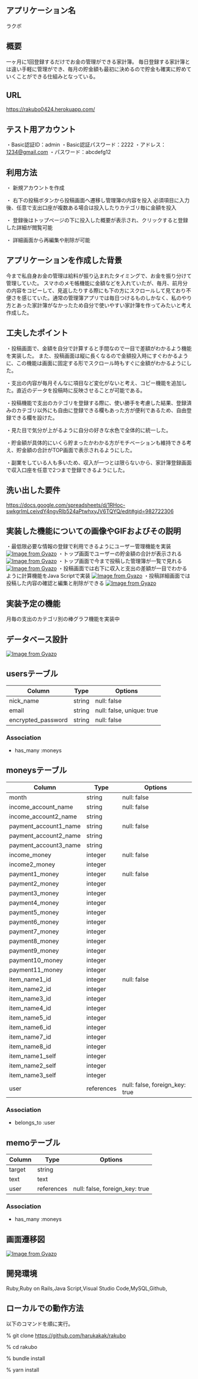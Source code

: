## アプリケーション名
ラクボ

## 概要
一ヶ月に1回登録するだけでお金の管理ができる家計簿。
毎日登録する家計簿とは違い手軽に管理ができ、毎月の貯金額も最初に決めるので貯金も確実に貯めていくことができる仕組みとなっている。

## URL
https://rakubo0424.herokuapp.com/

## テスト用アカウント
・Basic認証ID：admin
・Basic認証パスワード：2222
・アドレス：1234@gmail.com
・パスワード：abcdefg12

## 利用方法
・ 新規アカウントを作成

・ 右下の投稿ボタンから投稿画面へ遷移し管理簿の内容を投入
  必須項目に入力後、任意で支出口座が複数ある場合は投入したりカテゴリ毎に金額を投入

・ 登録後はトップページの下に投入した概要が表示され、クリックすると登録した詳細が閲覧可能

・ 詳細画面から再編集や削除が可能

## アプリケーションを作成した背景
今まで私自身お金の管理は給料が振り込まれたタイミングで、お金を振り分けて管理していた。
スマホのメモ帳機能に金額などを入れていたが、毎月、前月分の内容をコピーして、見返したりする際にも下の方にスクロールして見ており不便さを感じていた。通常の管理簿アプリでは毎日つけるものしかなく、私のやり方とあった家計簿がなかったため自分で使いやすい家計簿を作ってみたいと考え作成した。

## 工夫したポイント
・投稿画面で、金額を自分で計算すると手間なので一目で差額がわかるよう機能を実装した。
また、投稿画面は縦に長くなるので金額投入時にすぐわかるように、この機能は画面に固定する形でスクロール時もすぐに金額がわかるようにした。

・支出の内容が毎月そんなに項目など変化がないと考え、コピー機能を追加した。直近のデータを投稿時に反映させることが可能である。

・投稿機能で支出のカテゴリを登録する際に、使い勝手を考慮した結果、登録済みのカテゴリ以外にも自由に登録できる欄もあった方が便利であるため、自由登録できる欄を設けた。

・見た目で気分が上がるように自分の好きな水色で全体的に統一した。

・貯金額が具体的にいくら貯まったかわかる方がモチベーションも維持できる考え、貯金額の合計がTOP画面で表示されるようにした。

・副業をしている人も多いため、収入が一つとは限らないから、家計簿登録画面で収入口座を任意で2つまで登録できるようにした。

## 洗い出した要件
https://docs.google.com/spreadsheets/d/1RHoc-swkgrImLceivdY4ngvRlb524aPtwhxyJV6TQYQ/edit#gid=982722306

## 実装した機能についての画像やGIFおよびその説明
・最低限必要な情報の登録で利用できるようにユーザー管理機能を実装
[![Image from Gyazo](https://i.gyazo.com/27852e6af27b5bd675bf65385d1f0574.png)](https://gyazo.com/27852e6af27b5bd675bf65385d1f0574)
・トップ画面でユーザーの貯金額の合計が表示される
[![Image from Gyazo](https://i.gyazo.com/3cc733caa966b2f431e4d9582d473596.jpg)](https://gyazo.com/3cc733caa966b2f431e4d9582d473596)
・トップ画面で今まで投稿した管理簿が一覧で見れる
[![Image from Gyazo](https://i.gyazo.com/f6585a9e32281711e3ccd274d5a19668.png)](https://gyazo.com/f6585a9e32281711e3ccd274d5a19668)
・投稿画面では右下に収入と支出の差額が一目でわかるように計算機能をJava Scriptで実装
[![Image from Gyazo](https://i.gyazo.com/880e417fcbe1ee97e0b350dfe8ca0ad8.png)](https://gyazo.com/880e417fcbe1ee97e0b350dfe8ca0ad8)
・投稿詳細画面では投稿した内容の確認と編集と削除ができる
[![Image from Gyazo](https://i.gyazo.com/a9e552eb9dfaf53e9d33c57fbf96bd4e.png)](https://gyazo.com/a9e552eb9dfaf53e9d33c57fbf96bd4e)

## 実装予定の機能
月毎の支出のカテゴリ別の棒グラフ機能を実装中


## データベース設計
[![Image from Gyazo](https://i.gyazo.com/dd1e7c5eae09c4c0f36cb03f377c1713.png)](https://gyazo.com/dd1e7c5eae09c4c0f36cb03f377c1713)

## usersテーブル

| Column               | Type       | Options                        |
| -------------------- | ---------- | ------------------------------ |
| nick_name            | string     | null: false                    |
| email                | string     | null: false, unique: true      |
| encrypted_password   | string     | null: false                    |

### Association
- has_many :moneys

## moneysテーブル

| Column               | Type       | Options                        |
| -------------------- | ---------- | ------------------------------ |
| month                | string     | null: false                    |
| income_account_name  | string     | null: false                    |
| income_account2_name | string     |                                |
| payment_account1_name| string     | null: false                    |
| payment_account2_name| string     |                                |
| payment_account3_name| string     |                                |
| income_money         | integer    | null: false                    |
| income2_money        | integer    |                                |
| payment1_money       | integer    | null: false                    |
| payment2_money       | integer    |                                |
| payment3_money       | integer    |                                |
| payment4_money       | integer    |                                |
| payment5_money       | integer    |                                |
| payment6_money       | integer    |                                |
| payment7_money       | integer    |                                |
| payment8_money       | integer    |                                |
| payment9_money       | integer    |                                |
| payment10_money      | integer    |                                |
| payment11_money      | integer    |                                |
| item_name1_id        | integer    | null: false                    |
| item_name2_id        | integer    |                                |
| item_name3_id        | integer    |                                |
| item_name4_id        | integer    |                                |
| item_name5_id        | integer    |                                |
| item_name6_id        | integer    |                                |
| item_name7_id        | integer    |                                |
| item_name8_id        | integer    |                                |
| item_name1_self      | integer    |                                |
| item_name2_self      | integer    |                                |
| item_name3_self      | integer    |                                |
| user                 | references | null: false, foreign_key: true |

### Association
- belongs_to :user

## memoテーブル

| Column               | Type       | Options                        |
| -------------------- | ---------- | ------------------------------ |
| target               | string     |                                |
| text                 | text       |                                |
| user                 | references | null: false, foreign_key: true |

### Association
- has_many :moneys

## 画面遷移図
[![Image from Gyazo](https://i.gyazo.com/703ff6d7b97edc1470fad12974fe807d.png)](https://gyazo.com/703ff6d7b97edc1470fad12974fe807d)

## 開発環境
Ruby,Ruby on Rails,Java Script,Visual Studio Code,MySQL,Github,

## ローカルでの動作方法
以下のコマンドを順に実行。

% git clone https://github.com/harukakak/rakubo

% cd rakubo

% bundle install

% yarn install